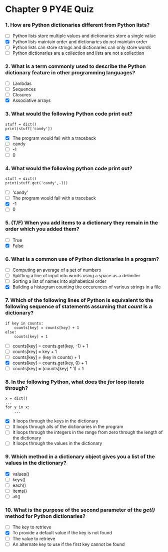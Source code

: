 # Chapter 9 PY4E Quiz

### 1. How are Python dictionaries different from Python lists?
- [ ] Python lists store multiple values and dictionaries store a single value
- [x] Python lists maintain order and dictionaries do not maintain order
- [ ] Python lists can store strings and dictionaries can only store words
- [ ] Python dictionaries are a collection and lists are not a collection

### 2. What is a term commonly used to describe the Python dictionary feature in other programming languages?
- [ ] Lambdas
- [ ] Sequences
- [ ] Closures
- [x] Associative arrays

### 3. What would the following Python code print out?
```
stuff = dict()
print(stuff['candy'])
```
- [x] The program would fail with a traceback
- [ ] candy
- [ ] -1
- [ ] 0

### 4. What would the following python code print out?
```
stuff = dict()
print(stuff.get('candy',-1))
```
- [ ] 'candy'
- [ ] The program would fail with a traceback
- [x] -1
- [ ] 0

### 5. (T/F) When you add items to a dictionary they remain in the order which you added them? 
- [ ] True
- [x] False

### 6. What is a common use of Python dictionaries in a program?  
- [ ] Computing an average of a set of numbers
- [ ] Splitting a line of input into words using a space as a delimiter
- [ ] Sorting a list of names into alphabetical order
- [x] Building a histogram counting the occurences of various strings in a file

### 7. Which of the following lines of Python is equivalent to the following sequence of statements assuming that *count* is a dictionary?
```
if key in counts:
    counts[key] = counts[key] + 1
else:
    counts[key] = 1
```
- [ ] counts[key] = counts.get(key, -1) + 1
- [ ] counts[key] = key + 1
- [ ] counts[key] = (key in counts) + 1
- [x] counts[key] = counts.get(key, 0) + 1
- [ ] counts[key] = (counts[key] * 1) + 1

### 8. In the following Python, what does the *for* loop iterate through?
```
x = dict()
...
for y in x:
    ...
```
- [x] It loops through the keys in the dictionary
- [ ] It loops through alls of the dictionaries in the program
- [ ] It loops through the integers in the range from zero through the length of the dictionary
- [ ] It loops through the values in the dictionary

### 9. Which method in a dictionary object gives you a list of the values in the dictionary?
- [x] values()
- [ ] keys()
- [ ] each()
- [ ] items()
- [ ] all()

### 10. What is the purpose of the second parameter of the *get()* method for Python dictionaries?
- [ ] The key to retrieve
- [x] To provide a default value if the key is not found
- [ ] The value to retrieve
- [ ] An alternate key to use if the first key cannot be found
